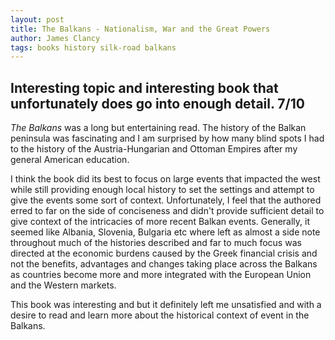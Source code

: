 ```yaml
---
layout: post
title: The Balkans - Nationalism, War and the Great Powers
author: James Clancy
tags: books history silk-road balkans
---
```


## Interesting topic and interesting book that unfortunately does go into enough detail. 7/10

_The Balkans_ was a long but entertaining read. The history of the Balkan peninsula was fascinating and I am surprised by how many blind spots I had to the history of the Austria-Hungarian and Ottoman Empires after my general American education. 

I think the book did its best to focus on large events that impacted the west while still providing enough local history to set the settings and attempt to give the events some sort of context. Unfortunately, I feel that the authored erred to far on the side of conciseness and didn't provide sufficient detail to give context of the intricacies of more recent Balkan events. Generally, it seemed like Albania, Slovenia, Bulgaria etc where left as almost a side note throughout much of the histories described and far to much focus was directed at the economic burdens caused by the Greek financial crisis and not the benefits, advantages and changes taking place across the Balkans as countries become more and more integrated with the European Union and the Western markets. 

This book was interesting and but it definitely left me unsatisfied and with a desire to read and learn more about the historical context of event in the Balkans. 